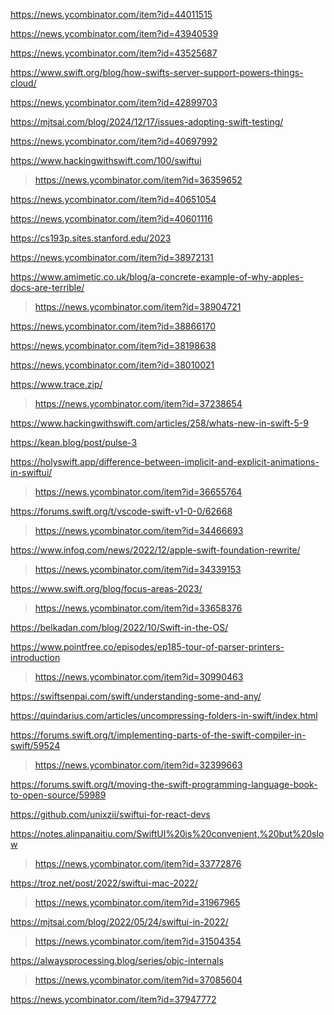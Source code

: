 https://news.ycombinator.com/item?id=44011515

https://news.ycombinator.com/item?id=43940539

https://news.ycombinator.com/item?id=43525687

https://www.swift.org/blog/how-swifts-server-support-powers-things-cloud/

https://news.ycombinator.com/item?id=42899703

https://mjtsai.com/blog/2024/12/17/issues-adopting-swift-testing/

https://news.ycombinator.com/item?id=40697992

https://www.hackingwithswift.com/100/swiftui
> https://news.ycombinator.com/item?id=36359652

https://news.ycombinator.com/item?id=40651054

https://news.ycombinator.com/item?id=40601116

https://cs193p.sites.stanford.edu/2023

https://news.ycombinator.com/item?id=38972131

https://www.amimetic.co.uk/blog/a-concrete-example-of-why-apples-docs-are-terrible/
> https://news.ycombinator.com/item?id=38904721

https://news.ycombinator.com/item?id=38866170

https://news.ycombinator.com/item?id=38198638

https://news.ycombinator.com/item?id=38010021

https://www.trace.zip/
> https://news.ycombinator.com/item?id=37238654

https://www.hackingwithswift.com/articles/258/whats-new-in-swift-5-9

https://kean.blog/post/pulse-3

https://holyswift.app/difference-between-implicit-and-explicit-animations-in-swiftui/
> https://news.ycombinator.com/item?id=36655764

https://forums.swift.org/t/vscode-swift-v1-0-0/62668
> https://news.ycombinator.com/item?id=34466693

https://www.infoq.com/news/2022/12/apple-swift-foundation-rewrite/
> https://news.ycombinator.com/item?id=34339153

https://www.swift.org/blog/focus-areas-2023/
> https://news.ycombinator.com/item?id=33658376

https://belkadan.com/blog/2022/10/Swift-in-the-OS/

https://www.pointfree.co/episodes/ep185-tour-of-parser-printers-introduction
> https://news.ycombinator.com/item?id=30990463

https://swiftsenpai.com/swift/understanding-some-and-any/

https://quindarius.com/articles/uncompressing-folders-in-swift/index.html

https://forums.swift.org/t/implementing-parts-of-the-swift-compiler-in-swift/59524
> https://news.ycombinator.com/item?id=32399663

https://forums.swift.org/t/moving-the-swift-programming-language-book-to-open-source/59989

https://github.com/unixzii/swiftui-for-react-devs

https://notes.alinpanaitiu.com/SwiftUI%20is%20convenient,%20but%20slow
> https://news.ycombinator.com/item?id=33772876

https://troz.net/post/2022/swiftui-mac-2022/
> https://news.ycombinator.com/item?id=31967965

https://mjtsai.com/blog/2022/05/24/swiftui-in-2022/
> https://news.ycombinator.com/item?id=31504354

https://alwaysprocessing.blog/series/objc-internals
> https://news.ycombinator.com/item?id=37085604

https://news.ycombinator.com/item?id=37947772